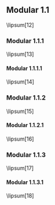 ## Modular 1.1

\lipsum[12]

### Modular 1.1.1 

\lipsum[13]

#### Modular 1.1.1.1

\lipsum[14]

### Modular 1.1.2

\lipsum[15]

#### Modular 1.1.2.1

\lipsum[16]

### Modular 1.1.3 

\lipsum[17]

#### Modular 1.1.3.1

\lipsum[18]
